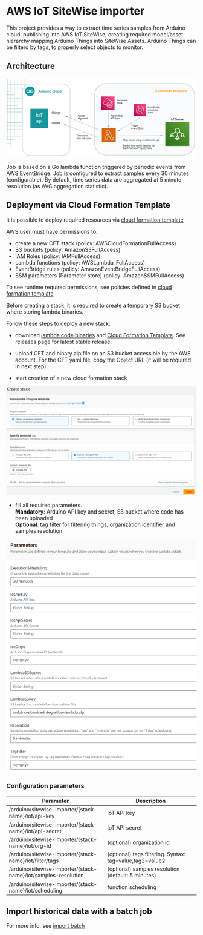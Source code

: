 # AWS IoT SiteWise importer

This project provides a way to extract time series samples from Arduino cloud, publishing into AWS IoT SiteWise, creating 
required model/asset hierarchy mapping Arduino Things into SiteWise Assets.
Arduino Things can be filterd by tags, to properly select objects to monitor.

## Architecture

![deployment schema](docs/deployment-schema.png)

Job is based on a Go lambda function triggered by periodic events from AWS EventBridge.
Job is configured to extract samples every 30 minutes (configurable). By default, time series data are aggregated at 5 minute resolution (as AVG aggregation statistic).

## Deployment via Cloud Formation Template

It is possible to deploy required resources via [cloud formation template](deployment/cloud-formation-template/deployment.yaml)

AWS user must have permissions to:
  * create a new CFT stack (policy: AWSCloudFormationFullAccess)
  * S3 buckets (policy: AmazonS3FullAccess)
  * IAM Roles (policy: IAMFullAccess)
  * Lambda functions (policy: AWSLambda_FullAccess)
  * EventBridge rules (policy: AmazonEventBridgeFullAccess)
  * SSM parameters (Parameter store) (policy: AmazonSSMFullAccess)

To see runtime required permissions, see policies defined in [cloud formation template](deployment/cloud-formation-template/deployment.yaml)

Before creating a stack, it is required to create a temporary S3 bucket where storing lambda binaries.

Follow these steps to deploy a new stack:
* download [lambda code binaries](https://github.com/arduino/aws-sitewise-integration/releases) and [Cloud Formation Template](https://github.com/arduino/aws-sitewise-integration/releases). See releases page for latest stable release.
* upload CFT and binary zip file on an S3 bucket accessible by the AWS account. For the CFT yaml file, copy the Object URL (it will be required in next step).

* start creation of a new cloud formation stack

![CFT 1](docs/cft-stack-1.png)

* fill all required parameters.
  <br/>**Mandatory**: Arduino API key and secret, S3 bucket where code has been uploaded
  <br/>**Optional**: tag filter for filtering things, organization identifier and samples resolution

![CFT 2](docs/cft-stack-2.png)

### Configuration parameters

| Parameter | Description |
| --------- | ----------- |
| /arduino/sitewise-importer/{stack-name}/iot/api-key  | IoT API key |
| /arduino/sitewise-importer/{stack-name}/iot/api-secret | IoT API secret |
| /arduino/sitewise-importer/{stack-name}/iot/org-id    | (optional) organization id |
| /arduino/sitewise-importer/{stack-name}/iot/filter/tags    | (optional) tags filtering. Syntax: tag=value,tag2=value2  |
| /arduino/sitewise-importer/{stack-name}/iot/samples-resolution  | (optional) samples resolution (default: 5 minutes) |
| /arduino/sitewise-importer/{stack-name}/iot/scheduling  | function scheduling |

## Import historical data with a batch job

For more info, see [import batch](resources/job/README.md)

